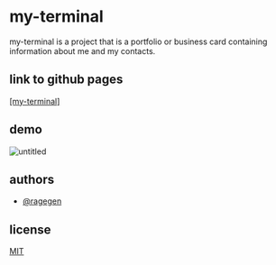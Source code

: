 
# my-terminal

my-terminal is a project that is a portfolio or business card containing information about me and my contacts.


## link to github pages
[[my-terminal]](https://ragegen.github.io/my-terminal/)

## demo

![untitled](https://github.com/RageGen/my-terminal/assets/82442165/2369ff80-6ef5-4b7d-a71b-c3108d2b6ba3)


## authors

- [@ragegen](https://www.github.com/ragegen)


## license

[MIT](https://choosealicense.com/licenses/mit/)

